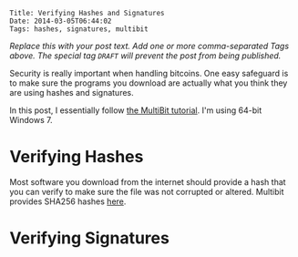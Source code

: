     Title: Verifying Hashes and Signatures
    Date: 2014-03-05T06:44:02
    Tags: hashes, signatures, multibit

_Replace this with your post text. Add one or more comma-separated
Tags above. The special tag `DRAFT` will prevent the post from being
published._

Security is really important when handling bitcoins. One easy
safeguard is to make sure the programs you download are actually what
you think they are using hashes and signatures.

In this post, I essentially follow [the MultiBit tutorial][1]. I'm
using 64-bit Windows 7.

[1]: https://multibit.org/blog/2013/07/24/how-to-check-signatures.html
"MultiBit tutorial on hashes and signatures"

<!-- more -->

# Verifying Hashes #

Most software you download from the internet should provide a hash
that you can verify to make sure the file was not corrupted or altered. Multibit provides SHA256 hashes [here][2].

[2]: https://multibit.org/releases/multibit-0.5.17/release.txt
"MultiBit 0.5.17 release notes"


# Verifying Signatures #
